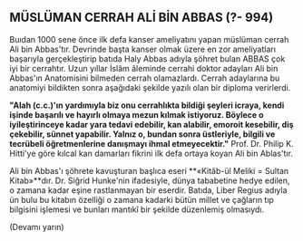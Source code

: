 ## MÜSLÜMAN CERRAH ALİ BİN ABBAS (?- 994)

Buıdan 1000 sene önce ilk defa kanser ame­liyatını yapan müslüman cerrah Ali bin Abbas'tır. Devrinde başta kanser olmak üzere en zor ameliyatları başarıyla gerçekleştirip batıda Haly Abbas adıyla şöhret bulan ABBAS çok iyi bir cerrahtır. Uzun yıllar İslâm âleminde cerrahi doktor adayları Ali bin Abbas'ın Anatomisini bilmeden cerrah olamazlardı. Cerrah adaylarına bu anatomiyi bildikten sonra aşağıdaki şekilde yazılı olan bir diploma verirlerdi.

**"Alah (c.c.)'ın yardımıyla biz onu cerrah­lıkta bildiği şeyleri icraya, kendi işinde başarılı ve hayırlı olmaya mezun kılmak istiyoruz. Böy­lece o iyileştirinceye kadar yara tedavi edebilir, kan alabilir, emoroit kesebilir, diş çekebilir, sün­net yapabilir. Yalnız o, bundan sonra üstleriyle, bilgili ve tecrübeli öğretmenlerine danışmayı ihmal etmeyecektir."**
Prof. Dr. Philip K. Hitti'ye göre kılcal kan damarları fikrini ilk defa ortaya koyan Ali bin Ablas'tır.

Ali bin Abbas'ı şöhrete kavuşturan başlıca eseri **«Kitâb-ül Meliki = Sultan Kitab»**dır. Dr. Siğrid Hunke'nin ifadesiyle, dünya tababetine hedye edilen, o zamana kadar eşine rastlanma­yan bir eserdir. Batıda, Liber Regius adıyla ün bulu bu kitabın özelliği o zamana kadarki bü­tün millet ve çağların tıp bilgisini işlemesi ve bunları mantıkî bir şekilde düzenlemiş olmasıy­dı.

(Devamı yarın)
